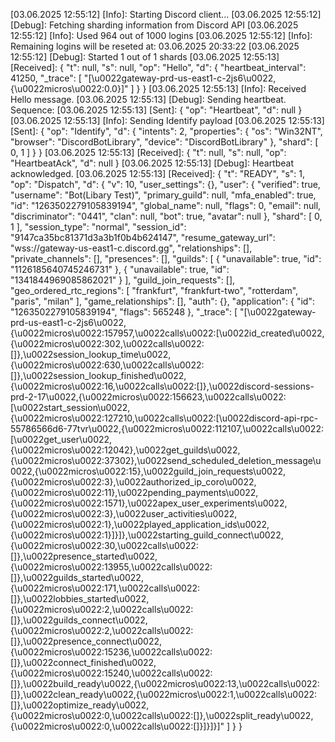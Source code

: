 [03.06.2025 12:55:12] [Info]: Starting Discord client...
[03.06.2025 12:55:12] [Debug]: Fetching sharding information from Discord API
[03.06.2025 12:55:12] [Info]: Used 964 out of 1000 logins
[03.06.2025 12:55:12] [Info]: Remaining logins will be reseted at: 03.06.2025 20:33:22
[03.06.2025 12:55:12] [Debug]: Started 1 out of 1 shards
[03.06.2025 12:55:13] [Received]: {
  "t": null,
  "s": null,
  "op": "Hello",
  "d": {
    "heartbeat_interval": 41250,
    "_trace": [
      "[\u0022gateway-prd-us-east1-c-2js6\u0022,{\u0022micros\u0022:0.0}]"
    ]
  }
}
[03.06.2025 12:55:13] [Info]: Received Hello message.
[03.06.2025 12:55:13] [Debug]: Sending heartbeat. Sequence: 
[03.06.2025 12:55:13] [Sent]: {
  "op": "Heartbeat",
  "d": null
}
[03.06.2025 12:55:13] [Info]: Sending Identify payload
[03.06.2025 12:55:13] [Sent]: {
  "op": "Identify",
  "d": {
    "intents": 2,
    "properties": {
      "os": "Win32NT",
      "browser": "DiscordBotLibrary",
      "device": "DiscordBotLibrary"
    },
    "shard": [
      0,
      1
    ]
  }
}
[03.06.2025 12:55:13] [Received]: {
  "t": null,
  "s": null,
  "op": "HeartbeatAck",
  "d": null
}
[03.06.2025 12:55:13] [Debug]: Heartbeat acknowledged.
[03.06.2025 12:55:13] [Received]: {
  "t": "READY",
  "s": 1,
  "op": "Dispatch",
  "d": {
    "v": 10,
    "user_settings": {},
    "user": {
      "verified": true,
      "username": "Bot(Libary Test)",
      "primary_guild": null,
      "mfa_enabled": true,
      "id": "1263502279105839194",
      "global_name": null,
      "flags": 0,
      "email": null,
      "discriminator": "0441",
      "clan": null,
      "bot": true,
      "avatar": null
    },
    "shard": [
      0,
      1
    ],
    "session_type": "normal",
    "session_id": "9147ca35bc81371d3a3b1f0b4b624147",
    "resume_gateway_url": "wss://gateway-us-east1-c.discord.gg",
    "relationships": [],
    "private_channels": [],
    "presences": [],
    "guilds": [
      {
        "unavailable": true,
        "id": "1126185640745246731"
      },
      {
        "unavailable": true,
        "id": "1341844969085862021"
      }
    ],
    "guild_join_requests": [],
    "geo_ordered_rtc_regions": [
      "frankfurt",
      "frankfurt-two",
      "rotterdam",
      "paris",
      "milan"
    ],
    "game_relationships": [],
    "auth": {},
    "application": {
      "id": "1263502279105839194",
      "flags": 565248
    },
    "_trace": [
      "[\u0022gateway-prd-us-east1-c-2js6\u0022,{\u0022micros\u0022:157957,\u0022calls\u0022:[\u0022id_created\u0022,{\u0022micros\u0022:302,\u0022calls\u0022:[]},\u0022session_lookup_time\u0022,{\u0022micros\u0022:630,\u0022calls\u0022:[]},\u0022session_lookup_finished\u0022,{\u0022micros\u0022:16,\u0022calls\u0022:[]},\u0022discord-sessions-prd-2-17\u0022,{\u0022micros\u0022:156623,\u0022calls\u0022:[\u0022start_session\u0022,{\u0022micros\u0022:127210,\u0022calls\u0022:[\u0022discord-api-rpc-55786566d6-77tvr\u0022,{\u0022micros\u0022:112107,\u0022calls\u0022:[\u0022get_user\u0022,{\u0022micros\u0022:12042},\u0022get_guilds\u0022,{\u0022micros\u0022:37302},\u0022send_scheduled_deletion_message\u0022,{\u0022micros\u0022:15},\u0022guild_join_requests\u0022,{\u0022micros\u0022:3},\u0022authorized_ip_coro\u0022,{\u0022micros\u0022:11},\u0022pending_payments\u0022,{\u0022micros\u0022:1571},\u0022apex_user_experiments\u0022,{\u0022micros\u0022:3},\u0022user_activities\u0022,{\u0022micros\u0022:1},\u0022played_application_ids\u0022,{\u0022micros\u0022:1}]}]},\u0022starting_guild_connect\u0022,{\u0022micros\u0022:30,\u0022calls\u0022:[]},\u0022presence_started\u0022,{\u0022micros\u0022:13955,\u0022calls\u0022:[]},\u0022guilds_started\u0022,{\u0022micros\u0022:171,\u0022calls\u0022:[]},\u0022lobbies_started\u0022,{\u0022micros\u0022:2,\u0022calls\u0022:[]},\u0022guilds_connect\u0022,{\u0022micros\u0022:2,\u0022calls\u0022:[]},\u0022presence_connect\u0022,{\u0022micros\u0022:15236,\u0022calls\u0022:[]},\u0022connect_finished\u0022,{\u0022micros\u0022:15240,\u0022calls\u0022:[]},\u0022build_ready\u0022,{\u0022micros\u0022:13,\u0022calls\u0022:[]},\u0022clean_ready\u0022,{\u0022micros\u0022:1,\u0022calls\u0022:[]},\u0022optimize_ready\u0022,{\u0022micros\u0022:0,\u0022calls\u0022:[]},\u0022split_ready\u0022,{\u0022micros\u0022:0,\u0022calls\u0022:[]}]}]}]"
    ]
  }
}
